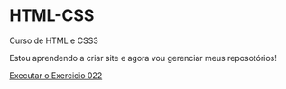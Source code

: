 # HTML-CSS
 Curso de HTML e CSS3

 Estou aprendendo a criar site e agora vou gerenciar meus reposotórios!

<a href="https://annasandrade.github.io/HTML-CSS/Exercicios/ex022/index.html">Executar o Exercicio 022</a>
